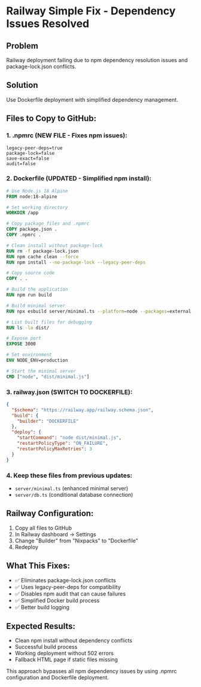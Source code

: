 # Railway Simple Fix - Dependency Issues Resolved

## Problem
Railway deployment failing due to npm dependency resolution issues and package-lock.json conflicts.

## Solution
Use Dockerfile deployment with simplified dependency management.

## Files to Copy to GitHub:

### 1. .npmrc (NEW FILE - Fixes npm issues):
```
legacy-peer-deps=true
package-lock=false
save-exact=false
audit=false
```

### 2. Dockerfile (UPDATED - Simplified npm install):
```dockerfile
# Use Node.js 18 Alpine
FROM node:18-alpine

# Set working directory
WORKDIR /app

# Copy package files and .npmrc
COPY package.json .
COPY .npmrc .

# Clean install without package-lock
RUN rm -f package-lock.json
RUN npm cache clean --force
RUN npm install --no-package-lock --legacy-peer-deps

# Copy source code
COPY . .

# Build the application
RUN npm run build

# Build minimal server
RUN npx esbuild server/minimal.ts --platform=node --packages=external --bundle --format=esm --outfile=dist/minimal.js

# List built files for debugging
RUN ls -la dist/

# Expose port
EXPOSE 3000

# Set environment
ENV NODE_ENV=production

# Start the minimal server
CMD ["node", "dist/minimal.js"]
```

### 3. railway.json (SWITCH TO DOCKERFILE):
```json
{
  "$schema": "https://railway.app/railway.schema.json",
  "build": {
    "builder": "DOCKERFILE"
  },
  "deploy": {
    "startCommand": "node dist/minimal.js",
    "restartPolicyType": "ON_FAILURE",
    "restartPolicyMaxRetries": 3
  }
}
```

### 4. Keep these files from previous updates:
- `server/minimal.ts` (enhanced minimal server)
- `server/db.ts` (conditional database connection)

## Railway Configuration:
1. Copy all files to GitHub
2. In Railway dashboard → Settings
3. Change "Builder" from "Nixpacks" to "Dockerfile"
4. Redeploy

## What This Fixes:
- ✅ Eliminates package-lock.json conflicts
- ✅ Uses legacy-peer-deps for compatibility
- ✅ Disables npm audit that can cause failures
- ✅ Simplified Docker build process
- ✅ Better build logging

## Expected Results:
- Clean npm install without dependency conflicts
- Successful build process
- Working deployment without 502 errors
- Fallback HTML page if static files missing

This approach bypasses all npm dependency issues by using .npmrc configuration and Dockerfile deployment.